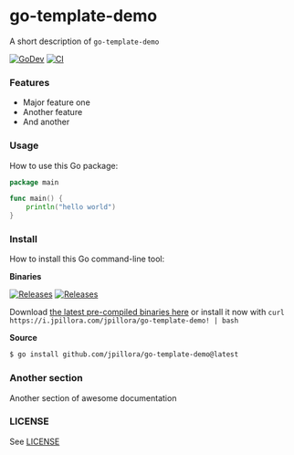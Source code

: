 # go-template-demo

A short description of `go-template-demo`

[![GoDev](https://img.shields.io/static/v1?label=godoc&message=reference&color=00add8)](https://pkg.go.dev/github.com/jpillora/go-template-demo)
[![CI](https://github.com/jpillora/go-template-demo/workflows/CI/badge.svg)](https://github.com/jpillora/go-template-demo/actions?workflow=CI)

### Features

* Major feature one
* Another feature
* And another

### Usage

How to use this Go package:

```go
package main

func main() {
	println("hello world")
}
```

### Install

How to install this Go command-line tool:

**Binaries**

<!-- NOTE: these badges only work on public repos -->

[![Releases](https://img.shields.io/github/release/jpillora/go-template-demo.svg)](https://github.com/jpillora/go-template-demo/releases)
[![Releases](https://img.shields.io/github/downloads/jpillora/go-template-demo/total.svg)](https://github.com/jpillora/go-template-demo/releases)

Download [the latest pre-compiled binaries here](https://github.com/jpillora/go-template-demo/releases/latest) or install it now with `curl https://i.jpillora.com/jpillora/go-template-demo! | bash`

**Source**

```sh
$ go install github.com/jpillora/go-template-demo@latest
```

### Another section

Another section of awesome documentation

### LICENSE

See [LICENSE](./LICENSE)
